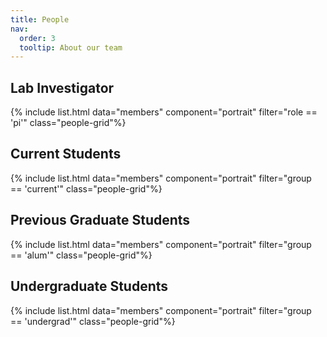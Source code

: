 ```yaml
---
title: People
nav:
  order: 3
  tooltip: About our team
---
```


## Lab Investigator
{% include list.html data="members" component="portrait" filter="role == 'pi'" class="people-grid"%}

## Current Students
{% include list.html data="members" component="portrait" filter="group == 'current'" class="people-grid"%}

## Previous Graduate Students
{% include list.html data="members" component="portrait" filter="group == 'alum'" class="people-grid"%}

## Undergraduate Students
{% include list.html data="members" component="portrait" filter="group == 'undergrad'" class="people-grid"%}